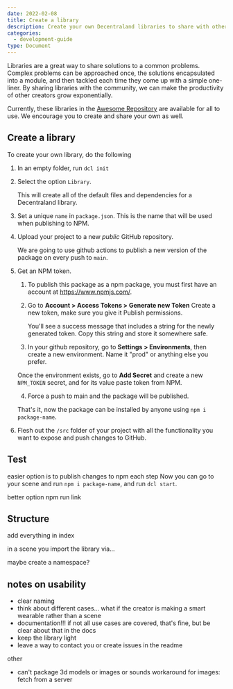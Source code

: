 ```yaml
---
date: 2022-02-08
title: Create a library
description: Create your own Decentraland libraries to share with others
categories:
  - development-guide
type: Document
---
```


Libraries are a great way to share solutions to a common problems. Complex problems can be approached once, the solutions encapsulated into a module, and then tackled each time they come up with a simple one-liner. By sharing libraries with the community, we can make the productivity of other creators grow exponentially.

Currently, these libraries in the [Awesome Repository](https://github.com/decentraland-scenes/Awesome-Repository#Libraries) are available for all to use. We encourage you to create and share your own as well.

## Create a library

To create your own library, do the following

1. In an empty folder, run `dcl init`
2. Select the option `Library`.

   This will create all of the default files and dependencies for a Decentraland library.

3. Set a unique `name` in `package.json`. This is the name that will be used when publishing to NPM.

4. Upload your project to a new _public_ GitHub repository.

   We are going to use github actions to publish a new version of the package on every push to `main`.

5. Get an NPM token.

   1. To publish this package as a npm package, you must first have an account at https://www.npmjs.com/.
   2. Go to **Account > Access Tokens > Generate new Token**
      Create a new token, make sure you give it
      Publish permissions.

      You'll see a success message that includes a string for the newly generated token. Copy this string and store it somewhere safe.

   3. In your github repository, go to **Settings > Environments**, then create a new environment. Name it "prod" or anything else you prefer.

   Once the environment exists, go to **Add Secret** and create a new `NPM_TOKEN` secret, and for its value paste token from NPM.

   4. Force a push to main and the package will be published.

   That's it, now the package can be installed by anyone using `npm i package-name`.

6. Flesh out the `/src` folder of your project with all the functionality you want to expose and push changes to GitHub.

## Test

easier option is to publish changes to npm each step
Now you can go to your scene and run `npm i package-name`, and run `dcl start`.

better option
npm run link

## Structure

add everything in index

in a scene you import the library via...

maybe create a namespace?

## notes on usability

- clear naming
- think about different cases... what if the creator is making a smart wearable rather than a scene
- documentation!!! if not all use cases are covered, that's fine, but be clear about that in the docs
- keep the library light
- leave a way to contact you or create issues in the readme

other

- can't package 3d models or images or sounds
  workaround for images: fetch from a server
